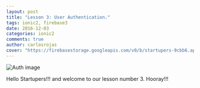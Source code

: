 ```yaml
---
layout: post
title: "Lesson 3: User Authentication."
tags: ionic2, firebase3
date: 2016-12-03
categories: ionic2
comments: true
author: carlosrojas
cover: "https://firebasestorage.googleapis.com/v0/b/startupers-9cbb6.appspot.com/o/Posts%2Ffirebase-ionic-user-authentication.png?alt=media&token=a0422048-52b1-4b85-b017-48063ce1fd85"
---
```

<img src="https://firebasestorage.googleapis.com/v0/b/startupers-9cbb6.appspot.com/o/Posts%2Ffirebase-ionic-user-authentication.png?alt=media&token=a0422048-52b1-4b85-b017-48063ce1fd85" alt="Auth image">

Hello Startupers!!! and welcome to our lesson number 3. Hooray!!!

